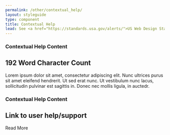 ```yaml
---
permalink: /other/contextual_help/
layout: styleguide
type: component
title: Contextual Help
lead: See <a href="https://standards.usa.gov/alerts/">US Web Design Standards</a> for design description.
---
```



<div class="contextual">

  <div class="usa-contextual usa-contextual">
    <div class="usa-contextual-body">
      <h3 class="usa-contextual-heading">Contextual Help Content</h3>
      <h2 class="">192 Word Character Count</h2>
      <p class="usa-contextual-text">Lorem ipsum dolor sit amet, consectetur adipiscing elit. Nunc ultrices purus sit amet eleifend hendrerit. Ut sed erat nunc. Ut vestibulum nunc lacus, sollicitudin pulvinar est sagittis in. Donec nec mollis ligula, in auctedr. </p>
    </div>
  </div>

  <div class="contextual">

  <div class="usa-contextual usa-contextual">
    <div class="usa-contextual-body">
      <h3 class="usa-contextual-heading">Contextual Help Content</h3>
      <h2 class="">Link to user help/support</h2>
      <p class="usa-contextual-text">Read More</p>
    </div>
  </div>

